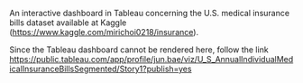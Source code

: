 An interactive dashboard in Tableau concerning the U.S. medical insurance bills dataset available at Kaggle (https://www.kaggle.com/mirichoi0218/insurance).

Since the Tableau dashboard cannot be rendered here, follow the link https://public.tableau.com/app/profile/jun.bae/viz/U_S_AnnualIndividualMedicalInsuranceBillsSegmented/Story1?publish=yes
